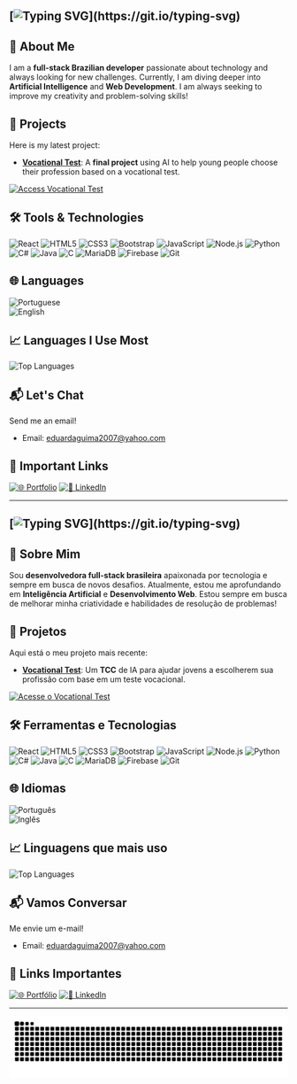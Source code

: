 ## [![Typing SVG](https://readme-typing-svg.demolab.com?font=Fira+Code&pause=1000&color=FF69B4&random=false&width=500&lines=Hello%2C+my+name+is+Eduarda+Guimarães!)](https://git.io/typing-svg)

## 🌱 About Me
I am a **full-stack Brazilian developer** passionate about technology and always looking for new challenges. Currently, I am diving deeper into **Artificial Intelligence** and **Web Development**. I am always seeking to improve my creativity and problem-solving skills!

## 🚀 Projects

Here is my latest project:

- **[Vocational Test](https://vocationaltest.com.br)**: A **final project** using AI to help young people choose their profession based on a vocational test.

[![Access Vocational Test](https://img.shields.io/badge/Access_the_Vocational_Test-FF5733?style=for-the-badge&logo=google-chrome&logoColor=white&logoWidth=20&color=FF5733)](https://vocationaltest.com.br)

## 🛠️ Tools & Technologies

![React](https://img.shields.io/badge/-React-61DAFB?style=flat&logo=react&logoColor=black)
![HTML5](https://img.shields.io/badge/-HTML5-E34F26?style=flat&logo=html5&logoColor=white)
![CSS3](https://img.shields.io/badge/-CSS3-1572B6?style=flat&logo=css3&logoColor=white)
![Bootstrap](https://img.shields.io/badge/-Bootstrap-563D7C?style=flat&logo=bootstrap&logoColor=white)
![JavaScript](https://img.shields.io/badge/-JavaScript-FFD700?style=flat&logo=javascript&logoColor=black)
![Node.js](https://img.shields.io/badge/-Node.js-339933?style=flat&logo=node.js&logoColor=white)
![Python](https://img.shields.io/badge/-Python-3776AB?style=flat&logo=python&logoColor=white)
![C#](https://img.shields.io/badge/-C%23-239120?style=flat&logo=c-sharp&logoColor=white)
![Java](https://img.shields.io/badge/-Java-007396?style=flat&logo=java&logoColor=white)
![C](https://img.shields.io/badge/-C-A8B9CC?style=flat&logo=c&logoColor=white)
![MariaDB](https://img.shields.io/badge/-MariaDB-003545?style=flat&logo=mariadb&logoColor=white)
![Firebase](https://img.shields.io/badge/-Firebase-FFCA28?style=flat&logo=firebase&logoColor=black)
![Git](https://img.shields.io/badge/-Git-F05032?style=flat&logo=git&logoColor=white)

## 🌐 Languages
![Portuguese](https://img.shields.io/badge/Portuguese-Native-00A86B?style=flat)<br>
![English](https://img.shields.io/badge/English-Advanced-0077B5?style=flat)

## 📈 Languages I Use Most

![Top Languages](https://github-readme-stats.vercel.app/api/top-langs/?username=eduarda-guimaraes&layout=compact&theme=radical)

## 📬 Let's Chat

Send me an email!

- Email: [eduardaguima2007@yahoo.com](mailto:eduardaguima2007@yahoo.com)

## 🔗 Important Links

[![🌐 Portfolio](https://img.shields.io/badge/View_Portfolio-000?style=for-the-badge&logo=vercel&logoColor=white)](https://eduarda-guimaraes.github.io/portfolio-pessoal)
[![💼 LinkedIn](https://img.shields.io/badge/Connect_on_LinkedIn-0A66C2?style=for-the-badge&logo=linkedin&logoColor=white)](https://www.linkedin.com/in/eduarda-guimaraes/)

---

## [![Typing SVG](https://readme-typing-svg.demolab.com?font=Fira+Code&pause=1000&color=FF69B4&random=false&width=500&lines=Olá%2C+meu+nome+é+Eduarda+Guimarães!)](https://git.io/typing-svg)

## 🌱 Sobre Mim
Sou **desenvolvedora full-stack brasileira** apaixonada por tecnologia e sempre em busca de novos desafios. Atualmente, estou me aprofundando em **Inteligência Artificial** e **Desenvolvimento Web**. Estou sempre em busca de melhorar minha criatividade e habilidades de resolução de problemas!

## 🚀 Projetos

Aqui está o meu projeto mais recente:

- **[Vocational Test](https://vocationaltest.com.br)**: Um **TCC** de IA para ajudar jovens a escolherem sua profissão com base em um teste vocacional.

[![Acesse o Vocational Test](https://img.shields.io/badge/Acesse_o_Vocational_Test-FF5733?style=for-the-badge&logo=google-chrome&logoColor=white&logoWidth=20&color=FF5733)](https://vocationaltest.com.br)

## 🛠️ Ferramentas e Tecnologias

![React](https://img.shields.io/badge/-React-61DAFB?style=flat&logo=react&logoColor=black)
![HTML5](https://img.shields.io/badge/-HTML5-E34F26?style=flat&logo=html5&logoColor=white)
![CSS3](https://img.shields.io/badge/-CSS3-1572B6?style=flat&logo=css3&logoColor=white)
![Bootstrap](https://img.shields.io/badge/-Bootstrap-563D7C?style=flat&logo=bootstrap&logoColor=white)
![JavaScript](https://img.shields.io/badge/-JavaScript-FFD700?style=flat&logo=javascript&logoColor=black)
![Node.js](https://img.shields.io/badge/-Node.js-339933?style=flat&logo=node.js&logoColor=white)
![Python](https://img.shields.io/badge/-Python-3776AB?style=flat&logo=python&logoColor=white)
![C#](https://img.shields.io/badge/-C%23-239120?style=flat&logo=c-sharp&logoColor=white)
![Java](https://img.shields.io/badge/-Java-007396?style=flat&logo=java&logoColor=white)
![C](https://img.shields.io/badge/-C-A8B9CC?style=flat&logo=c&logoColor=white)
![MariaDB](https://img.shields.io/badge/-MariaDB-003545?style=flat&logo=mariadb&logoColor=white)
![Firebase](https://img.shields.io/badge/-Firebase-FFCA28?style=flat&logo=firebase&logoColor=black)
![Git](https://img.shields.io/badge/-Git-F05032?style=flat&logo=git&logoColor=white)

## 🌐 Idiomas
![Português](https://img.shields.io/badge/Português-Nativo-00A86B?style=flat)<br>
![Inglês](https://img.shields.io/badge/Inglês-Avançado-0077B5?style=flat)

## 📈 Linguagens que mais uso

![Top Languages](https://github-readme-stats.vercel.app/api/top-langs/?username=eduarda-guimaraes&layout=compact&theme=radical)

## 📬 Vamos Conversar

Me envie um e-mail!

- Email: [eduardaguima2007@yahoo.com](mailto:eduardaguima2007@yahoo.com)

## 🔗 Links Importantes

[![🌐 Portfólio](https://img.shields.io/badge/Ver_Portfólio_Pessoal-000?style=for-the-badge&logo=vercel&logoColor=white)](https://eduarda-guimaraes.github.io/portfolio-pessoal)
[![💼 LinkedIn](https://img.shields.io/badge/Conectar_no_LinkedIn-0A66C2?style=for-the-badge&logo=linkedin&logoColor=white)](https://www.linkedin.com/in/eduarda-guimaraes/)

---

<picture>
  <source media="(prefers-color-scheme: dark)" srcset="https://raw.githubusercontent.com/eduarda-guimaraes/eduarda-guimaraes/output/github-contribution-grid-snake-dark.svg">
  <source media="(prefers-color-scheme: light)" srcset="https://raw.githubusercontent.com/eduarda-guimaraes/eduarda-guimaraes/output/github-contribution-grid-snake.svg">
  <img alt="github contribution grid snake animation" src="https://raw.githubusercontent.com/eduarda-guimaraes/eduarda-guimaraes/output/github-contribution-grid-snake.svg">
</picture>
